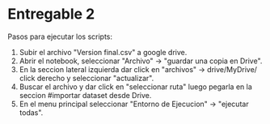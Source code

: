 # Entregable 2

Pasos para ejecutar los scripts:

1.  Subir el archivo "Version final.csv" a google drive.
2.  Abrir el notebook, seleccionar "Archivo" -> "guardar una copia en Drive".
3.  En la seccion lateral izquierda dar click en "archivos" -> drive/MyDrive/ click derecho y seleccionar "actualizar".
4.  Buscar el archivo y dar click en "seleccionar ruta" luego pegarla en la seccion #importar dataset desde Drive.
5.  En el menu principal seleccionar "Entorno de Ejecucion" -> "ejecutar todas".
